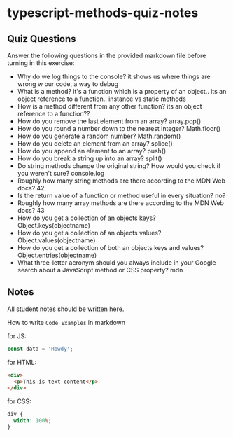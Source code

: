 # typescript-methods-quiz-notes

## Quiz Questions

Answer the following questions in the provided markdown file before turning in this exercise:

- Why do we log things to the console?
  it shows us where things are wrong w our code, a way to debug
- What is a method?
  it's a function which is a property of an object.. its an object reference to a function.. instance vs static methods
- How is a method different from any other function?
  its an object reference to a function??
- How do you remove the last element from an array?
  array.pop()
- How do you round a number down to the nearest integer?
  Math.floor()
- How do you generate a random number?
  Math.random()
- How do you delete an element from an array?
  splice()
- How do you append an element to an array?
  push()
- How do you break a string up into an array?
  split()
- Do string methods change the original string? How would you check if you weren't sure?
  console.log
- Roughly how many string methods are there according to the MDN Web docs?
  42
- Is the return value of a function or method useful in every situation?
  no?
- Roughly how many array methods are there according to the MDN Web docs?
  43
- How do you get a collection of an objects keys?
  Object.keys(objectname)
- How do you get a collection of an objects values?
  Object.values(objectname)
- How do you get a collection of both an objects keys and values?
  Object.entries(objectname)
- What three-letter acronym should you always include in your Google search about a JavaScript method or CSS property?
  mdn

## Notes

All student notes should be written here.

How to write `Code Examples` in markdown

for JS:

```javascript
const data = 'Howdy';
```

for HTML:

```html
<div>
  <p>This is text content</p>
</div>
```

for CSS:

```css
div {
  width: 100%;
}
```
